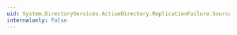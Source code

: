 ```yaml
---
uid: System.DirectoryServices.ActiveDirectory.ReplicationFailure.SourceServer
internalonly: False
---
```

